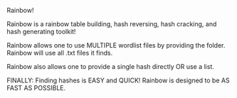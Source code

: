 Rainbow!

Rainbow is a rainbow table building, hash reversing, hash cracking, and hash generating toolkit!

Rainbow allows one to use MULTIPLE wordlist files by providing the folder. Rainbow will use all
.txt files it finds.

Rainbow also allows one to provide a single hash directly OR use a list.

FINALLY: Finding hashes is EASY and QUICK! Rainbow is designed to be AS FAST AS POSSIBLE.
